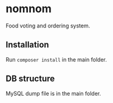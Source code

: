 # nomnom

Food voting and ordering system.

## Installation

Run `composer install` in the main folder.

## DB structure

MySQL dump file is in the main folder.
